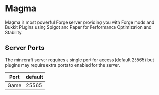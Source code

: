 # Magma

Magma is most powerful Forge server providing you with Forge mods and Bukkit Plugins using Spigot and Paper for Performance Optimization and Stability.

## Server Ports
The minecraft server requires a single port for access (default 25565) but plugins may require extra ports to enabled for the server.


| Port  | default |
|-------|---------|
| Game  | 25565   |